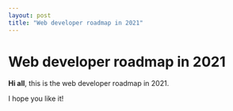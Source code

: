 ```yaml
---
layout: post
title: "Web developer roadmap in 2021"
---
```


# Web developer roadmap in 2021
**Hi all**, this is the web developer roadmap in 2021.

I hope you like it!
